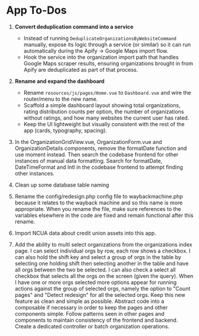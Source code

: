 # App To-Dos

1. **Convert deduplication command into a service**

    - Instead of running `DeduplicateOrganizationsByWebsiteCommand` manually, expose its logic through a service (or similar) so it can run automatically during the Apify → Google Maps import flow.
    - Hook the service into the organization import path that handles Google Maps scraper results, ensuring organizations brought in from Apify are deduplicated as part of that process.

2. **Rename and expand the dashboard**

    - Rename `resources/js/pages/Home.vue` to `Dashboard.vue` and wire the router/menu to the new name.
    - Scaffold a simple dashboard layout showing total organizations, rating distribution counts per option, the number of organizations without ratings, and how many websites the current user has rated.
    - Keep the UI lightweight but visually consistent with the rest of the app (cards, typography, spacing).

3. In the OrganizationGridView.vue, OrganizationForm.vue and OrganizationDetails components, remove the formatDate function and use moment instead. Then search the codebase frontend for other instances of manual data formatting. Search for formatDate, DateTimeFormat and Intl in the codebase frontend to attempt finding other instances.

4. Clean up some database table naming

5. Rename the config/redesign.php config file to waybackmachine.php because it relates to the wayback machine and so this name is more appropriate. When you rename the file, make sure references to the variables elsewhere in the code are fixed and remain functional after this rename.

6. Import NCUA data about credit union assets into this app.

7. Add the ability to multi select organizations from the organizations index page. I can select individual orgs by row, each row shows a checkbox. I can also hold the shift key and select a group of orgs in the table by selecting one holding shift then selecting another in the table and have all orgs between the two be selected. I can also check a select all checkbox that selects all the orgs on the screen (given the query). When I have one or more orgs selected more options appear for running actions against the group of selected orgs, namely the option to "Count pages" and "Detect redesign" for all the selected orgs. Keep this new feature as clean and simple as possible. Abstract code into a composable if necessary in order to keep the pages and other components simple. Follow patterns seen in other pages and components to maintain consistency of the frontend and backend. Create a dedicated controller or batch organization operations.
